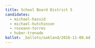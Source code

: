 ```yaml
---
title: School Board District 5
candidates:
  - michael-hassid
  - michael-hutchinson
  - roseann-torres
  - huber-trenado
ballot: _ballots/oakland/2016-11-08.md
---
```

